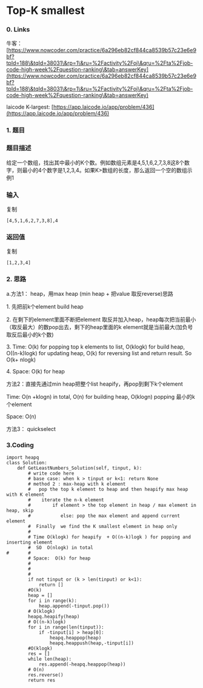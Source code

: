 # Top-K smallest

### 0. Links

牛客： [https://www.nowcoder.com/practice/6a296eb82cf844ca8539b57c23e6e9bf?tpId=188\&tqId=38031\&rp=1\&ru=%2Factivity%2Foj\&qru=%2Fta%2Fjob-code-high-week%2Fquestion-ranking\&tab=answerKey](https://www.nowcoder.com/practice/6a296eb82cf844ca8539b57c23e6e9bf?tpId=188\&tqId=38031\&rp=1\&ru=%2Factivity%2Foj\&qru=%2Fta%2Fjob-code-high-week%2Fquestion-ranking\&tab=answerKey)

laicode K-largest: [https://app.laicode.io/app/problem/436](https://app.laicode.io/app/problem/436)

### 1. 题目

### 题目描述

给定一个数组，找出其中最小的K个数。例如数组元素是4,5,1,6,2,7,3,8这8个数字，则最小的4个数字是1,2,3,4。如果K>数组的长度，那么返回一个空的数组示例1

### 输入

复制

```
[4,5,1,6,2,7,3,8],4
```

### 返回值

复制

```
[1,2,3,4]
```

### 2. 思路

a.方法1： heap，用max heap (min heap + 把value 取反reverse)思路

&#x20;   1\. 先把前k个element build heap

&#x20;   2\. 在剩下的element里面不断把element 取反并加入heap，heap每次把当前最小（取反最大）的数pop出去，剩下的heap里面的k element就是当前最大(加负号取反后最小的k个数)

&#x20;  3\. Time: O(k) for popping top k elements to list, O(klogk) for build heap,  O((n-k)logk) for updating heap, O(k) for reversing list and return result.  So  O(k+ nlogk)

4\. Space: O(k) for heap

&#x20;  &#x20;

方法2：直接先通过min heap把整个list heapify，再pop到剩下k个element

Time:  O(n +klogn) in total, O(n) for building heap, O(klogn) popping 最小的k个element

Space: O(n)

方法3： quickselect



### 3.Coding

```
import heapq
class Solution:
    def GetLeastNumbers_Solution(self, tinput, k):
        # write code here
        # base case: when k > tinput or k<1: return None
        # method 2 : max-heap with k element
        #   pop the top k element to heap and then heapify max heap with K element
        #    iterate the n-k element
        #        if element > the top element in heap / max element in heap, skip
        #           else: pop the max element and append current element
        #  Finally  we find the K smallest element in heap only
        # 
        # Time O(klogk) for heapify  + O((n-k)logk ) for popping and inserting element
        #  SO  O(nlogk) in total
#       #
        # Space:  O(k) for heap
        #
        #
        #
        if not tinput or (k > len(tinput) or k<1):
            return []
        #O(k)
        heap = []
        for i in range(k):
            heap.append(-tinput.pop())
        # O(klogk)
        heapq.heapify(heap)
        # O((n-k)logk)
        for i in range(len(tinput)):
            if -tinput[i] > heap[0]:
                heapq.heappop(heap)
                heapq.heappush(heap,-tinput[i])
        #O(klogk)
        res = []
        while len(heap):
            res.append(-heapq.heappop(heap))
        # O(n)
        res.reverse()
        return res
            
```

